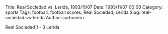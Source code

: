 Title: Real Sociedad vs. Lerida, 1993/11/07
Date: 1993/11/07 00:00
Category: sports
Tags: football, football scores, Real Sociedad, Lerida
Slug: real-sociedad-vs-lerida
Author: carbonero


Real Sociedad 1 - 3 Lerida

